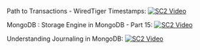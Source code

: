 Path to Transactions - WiredTiger Timestamps:
[![SC2 Video](https://img.youtube.com/vi/mUbM29tB6d8/0.jpg)](https://www.youtube.com/watch?v=mUbM29tB6d8)

MongoDB : Storage Engine in MongoDB - Part 15:
[![SC2 Video](https://img.youtube.com/vi/5nNrhRwX_gE/0.jpg)](https://www.youtube.com/watch?v=5nNrhRwX_gE)

Understanding Journaling in MongoDB:
[![SC2 Video](https://img.youtube.com/vi/s0LnwqIwMhE&t=10s/0.jpg)](https://www.youtube.com/watch?v=s0LnwqIwMhE&t=10s)
